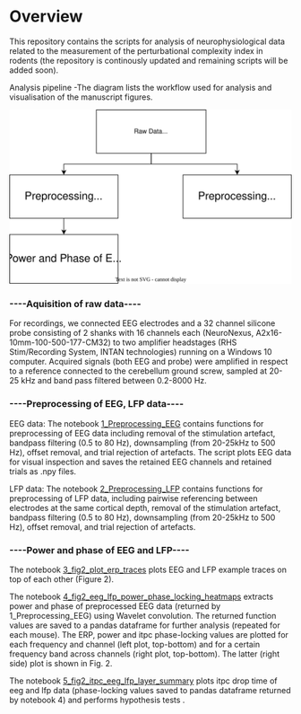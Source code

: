 

# Overview 
This repository contains the scripts for analysis of neurophysiological data related to the measurement of the perturbational complexity index in rodents (the repository is continously updated and remaining scripts will be added soon).

Analysis pipeline -The diagram lists the workflow used for analysis and visualisation of the manuscript figures.

![Alt text](https://github.com/chrihoni/University-of-Oslo_PCI_Mouse_Analysis/blob/main/Mouse_pci_analysis_pipeline_uio.drawio.svg)


### ----Aquisition of raw data----

For recordings, we connected EEG electrodes and a 32 channel silicone probe consisting of 2 shanks with 16 channels each (NeuroNexus, A2x16-10mm-100-500-177-CM32) to two amplifier headstages (RHS Stim/Recording System, INTAN technologies) running on a Windows 10 computer. Acquired signals (both EEG and probe) were amplified in respect to a reference connected to the cerebellum ground screw, sampled at 20-25 kHz and band pass filtered between 0.2-8000 Hz. 


### ----Preprocessing of EEG, LFP data----

EEG data: The notebook [1_Preprocessing_EEG](https://github.com/chrihoni/University-of-Oslo_PCI_Mouse_Analysis/blob/main/1_Preprocessing_EEG.ipynb) contains functions for preprocessing of EEG data including removal of the stimulation artefact, bandpass filtering (0.5 to 80 Hz), downsampling (from 20-25kHz to 500 Hz), offset removal, and trial rejection of artefacts. The script plots EEG data for visual inspection and saves the retained EEG channels and retained trials as .npy files. 

LFP data: The notebook [2_Preprocessing_LFP](https://github.com/chrihoni/University-of-Oslo_PCI_Mouse_Analysis/blob/main/2_Preprocessing_LFP.ipynb) contains functions for preprocessing of LFP data, including pairwise referencing between electrodes at the same cortical depth, removal of the stimulation artefact, bandpass filtering (0.5 to 80 Hz), downsampling (from 20-25kHz to 500 Hz), offset removal, and trial rejection of artefacts. 


### ----Power and phase of EEG and LFP----

The notebook [3_fig2_plot_erp_traces](https://github.com/chrihoni/University-of-Oslo_PCI_Mouse_Analysis/blob/main/3_fig2_plot_erp_traces.ipynb) plots EEG and LFP example traces on top of each other (Figure 2).  

The notebook [4_fig2_eeg_lfp_power_phase_locking_heatmaps](https://github.com/chrihoni/University-of-Oslo_PCI_Mouse_Analysis/blob/main/4_fig2_eeg_lfp_power_phase_locking_heatmaps.ipynb) extracts power and phase of preprocessed EEG data (returned by 1_Preprocessing_EEG) using Wavelet convolution. The returned function values are saved to a pandas dataframe for further analysis (repeated for each mouse). The ERP, power and itpc phase-locking values are plotted for each frequency and channel (left plot, top-bottom) and for a certain frequency band across channels (right plot, top-bottom). The latter (right side) plot is shown in Fig. 2.

The notebook [5_fig2_itpc_eeg_lfp_layer_summary](https://github.com/chrihoni/University-of-Oslo_PCI_Mouse_Analysis/blob/main/5_fig2_itpc_eeg_lfp_layer_summary.ipynb) plots itpc drop time of eeg and lfp data (phase-locking values saved to pandas dataframe returned by notebook 4) and performs hypothesis tests . 

